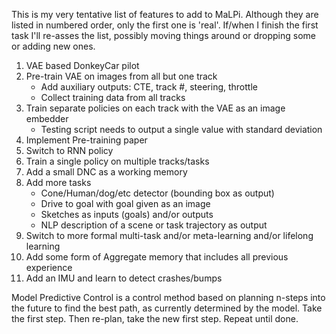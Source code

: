 This is my very tentative list of features to add to MaLPi. Although they are listed in numbered order, only the first one is 'real'. If/when I finish the first task I'll re-asses the list, possibly moving things around or dropping some or adding new ones.

1. VAE based DonkeyCar pilot
1. Pre-train VAE on images from all but one track
    * Add auxiliary outputs: CTE, track #, steering, throttle
    * Collect training data from all tracks
1. Train separate policies on each track with the VAE as an image embedder
    * Testing script needs to output a single value with standard deviation
1. Implement Pre-training paper
1. Switch to RNN policy
1. Train a single policy on multiple tracks/tasks
1. Add a small DNC as a working memory
1. Add more tasks
    * Cone/Human/dog/etc detector (bounding box as output)
    * Drive to goal with goal given as an image
    * Sketches as inputs (goals) and/or outputs
    * NLP description of a scene or task trajectory as output
1. Switch to more formal multi-task and/or meta-learning and/or lifelong learning
1. Add some form of Aggregate memory that includes all previous experience
1. Add an IMU and learn to detect crashes/bumps

Model Predictive Control is a control method based on planning n-steps into the future to find the best path, as currently determined by the model. Take the first step. Then re-plan, take the new first step. Repeat until done.
